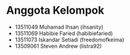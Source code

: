 Anggota Kelompok
======================
- 13511049 Muhamad Ihsan (ihsanity)
- 13511069 Habibie Faried (habibiefaried)
- 13511073 Iskandar Setiadi (freedomofkeima)
- 13509061 Steven Andrew (listra92)
